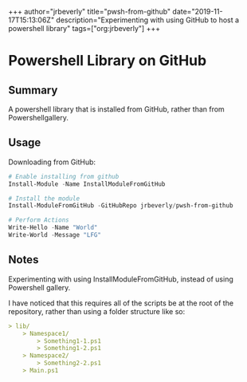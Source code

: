+++
author="jrbeverly"
title="pwsh-from-github"
date="2019-11-17T15:13:06Z"
description="Experimenting with using GitHub to host a powershell library"
tags=["org:jrbeverly"]
+++

# Powershell Library on GitHub

## Summary

A powershell library that is installed from GitHub, rather than from Powershellgallery.

## Usage

Downloading from GitHub:

```powershell
# Enable installing from github
Install-Module -Name InstallModuleFromGitHub

# Install the module
Install-ModuleFromGitHub -GitHubRepo jrbeverly/pwsh-from-github

# Perform Actions
Write-Hello -Name "World"
Write-World -Message "LFG"
```

## Notes

Experimenting with using InstallModuleFromGitHub, instead of using Powershell gallery.

I have noticed that this requires all of the scripts be at the root of the repository, rather than using a folder structure like so:

```markdown
> lib/
    > Namespace1/
        > Something1-1.ps1
        > Something1-2.ps1
    > Namespace2/
        > Something2-2.ps1
    > Main.ps1
```

